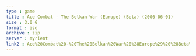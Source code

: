 ```yaml
---
type : game
title : Ace Combat - The Belkan War (Europe) (Beta) (2006-06-01)
size : 3.0 G
format : iso
archive : zip
server : myrient
link2 : Ace%20Combat%20-%20The%20Belkan%20War%20%28Europe%29%20%28Beta%29%20%282006-06-01%29
---
```

